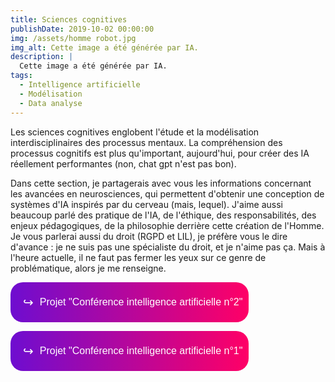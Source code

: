 ```yaml
---
title: Sciences cognitives
publishDate: 2019-10-02 00:00:00
img: /assets/homme robot.jpg
img_alt: Cette image a été générée par IA.
description: |
  Cette image a été générée par IA.
tags:
  - Intelligence artificielle
  - Modélisation
  - Data analyse
---
```


Les sciences cognitives englobent l'étude et la modélisation interdisciplinaires des processus mentaux. La compréhension des processus cognitifs est plus qu'important, aujourd'hui, pour créer des IA réellement performantes (non, chat gpt n'est pas bon).

Dans cette section, je partagerais avec vous les informations concernant les avancées en neurosciences, qui permettent d'obtenir une conception de systèmes d'IA inspirés par du cerveau (mais, lequel).
J'aime aussi beaucoup parlé des pratique de l'IA, de l'éthique, des responsabilités, des enjeux pédagogiques, de la philosophie derrière cette création de l'Homme. Je vous parlerai aussi du droit (RGPD et LIL), je préfère vous le dire d'avance : je ne suis pas une spécialiste du droit, et je n'aime pas ça. Mais à l'heure actuelle, il ne faut pas fermer les yeux sur ce genre de problématique, alors je me renseigne.

<!-- a copier -->
<p>
  <a href="https://drive.google.com/file/d/1KxdKGzN2QNLv_xSbBX_D4V16KRdUoL9q/view?usp=sharing" download="Conférence intelligence artificielle n°2" data-astro-cid-rcdzuq3a="">
    <button class="button-container" data-astro-cid-rcdzuq3a="">
    <div class="hook">&#x21AA;</div> <!-- Unicode character for hook -->
      Projet "Conférence intelligence artificielle n°2"
    </button>  
    </a>

<!-- jusq'ici -->   

<!-- a copier -->
<p>
  <a href="https://drive.google.com/file/d/1M1tUzk4slRlMKv6WQI1NVDdVeIBsE-1A/view?usp=sharing" download="Conférence intelligence artificielle n°1" data-astro-cid-rcdzuq3a="">
    <button class="button-container" data-astro-cid-rcdzuq3a="">
    <div class="hook">&#x21AA;</div> <!-- Unicode character for hook -->
      Projet "Conférence intelligence artificielle n°1"
    </button>  
    </a>

<!-- jusq'ici -->   

 

<style>
    /* Styles for the button container */
    .button-container {
        display: inline-flex;
        align-items: center;
        justify-content: space-between;
        background: linear-gradient(to right, #6e0dd0, #ff0066);
        box-shadow: 0 3px 6px rgba(255, 255, 255, 0.5); /* White shadow added */
        color: white;
        border: none;
        padding: 10px;
        font-size: 16px;
        border-radius: 20px;
        cursor: pointer;
        position: relative;
        overflow: hidden;
    }

    .hook {
        font-size: 20px;
        padding: 10px;
    }

    /* Hover styles */
    .button-container:hover {
        background: linear-gradient(to right, #ff0066, #6e0dd0);
    }
</style>
